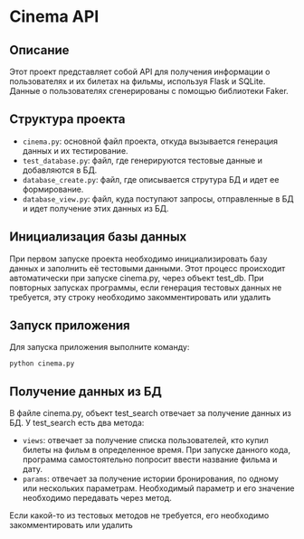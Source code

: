 # Cinema API

## Описание

Этот проект представляет собой API для получения информации о пользователях и их билетах на фильмы, используя Flask и SQLite. Данные о пользователях сгенерированы с помощью библиотеки Faker.

## Структура проекта

- `cinema.py`: основной файл проекта, откуда вызывается генерация данных и их тестирование.
- `test_database.py`: файл, где генерируются тестовые данные и добавляются в БД.
- `database_create.py`: файл, где описывается струтура БД и идет ее формирование.
- `database_view.py`: файл, куда поступают запросы, отправленные в БД и идет получение этих данных из БД.


## Инициализация базы данных

При первом запуске проекта необходимо инициализировать базу данных и заполнить её тестовыми данными. Этот процесс происходит автоматически при запуске cinema.py, через объект test_db. При повторных запусках программы, если генерация тестовых данных не требуется, эту строку необходимо закомментировать или удалить

## Запуск приложения

Для запуска приложения выполните команду:

```
python cinema.py
```

## Получение данных из БД

В файле cinema.py, объект test_search отвечает за получение данных из БД. У test_search есть два метода:

- `views`: отвечает за получение списка пользователей, кто купил билеты на фильм в определенное время. При запуске данного кода, программа самостоятельно попросит ввести название фильма и дату.
- `params`: отвечает за получение истории бронирования, по одному или нескольких параметрам. Необходимый параметр и его значение необходимо передавать через метод.

Если какой-то из тестовых методов не требуется, его необходимо закомментировать или удалить
